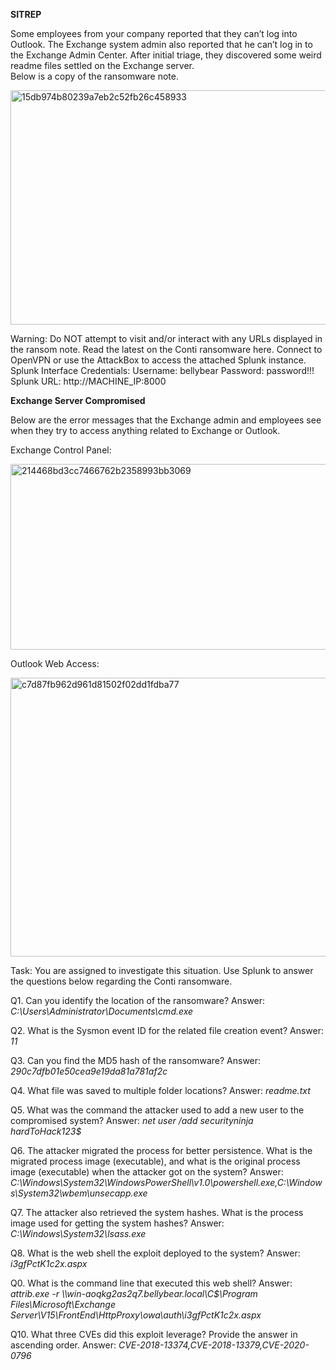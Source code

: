 **SITREP**

Some employees from your company reported that they can’t log into Outlook. The Exchange system admin also reported that he can’t log in to the Exchange Admin Center. After initial triage, they discovered some weird readme files settled on the Exchange server.  
Below is a copy of the ransomware note.

<img width="1128" height="375" alt="15db974b80239a7eb2c52fb26c458933" src="https://github.com/user-attachments/assets/912b2047-5b80-43e0-bc99-2b0cde56028f" />

Warning: Do NOT attempt to visit and/or interact with any URLs displayed in the ransom note. 
Read the latest on the Conti ransomware here. 
Connect to OpenVPN or use the AttackBox to access the attached Splunk instance. 
Splunk Interface Credentials:
Username: bellybear
Password: password!!!
Splunk URL: http://MACHINE_IP:8000

**Exchange Server Compromised**

Below are the error messages that the Exchange admin and employees see when they try to access anything related to Exchange or Outlook.

Exchange Control Panel:

<img width="1896" height="297" alt="214468bd3cc7466762b2358993bb3069" src="https://github.com/user-attachments/assets/66bed27d-cf73-47bd-919e-b44879c02f62" />


Outlook Web Access:

<img width="1853" height="446" alt="c7d87fb962d961d81502f02dd1fdba77" src="https://github.com/user-attachments/assets/c0c619cb-128c-4936-ac88-675c9f47536b" />


Task: You are assigned to investigate this situation. Use Splunk to answer the questions below regarding the Conti ransomware. 

Q1. Can you identify the location of the ransomware?
Answer: _C:\Users\Administrator\Documents\cmd.exe_

Q2. What is the Sysmon event ID for the related file creation event?
Answer: _11_

Q3. Can you find the MD5 hash of the ransomware?
Answer: _290c7dfb01e50cea9e19da81a781af2c_

Q4. What file was saved to multiple folder locations?
Answer: _readme.txt_

Q5. What was the command the attacker used to add a new user to the compromised system?
Answer: _net user /add securityninja hardToHack123$_

Q6. The attacker migrated the process for better persistence. What is the migrated process image (executable), and what is the original process image (executable) when the attacker got on the system?
Answer: _C:\Windows\System32\WindowsPowerShell\v1.0\powershell.exe,C:\Windows\System32\wbem\unsecapp.exe_

Q7. The attacker also retrieved the system hashes. What is the process image used for getting the system hashes?
Answer: _C:\Windows\System32\lsass.exe_

Q8. What is the web shell the exploit deployed to the system?
Answer: _i3gfPctK1c2x.aspx_

Q0. What is the command line that executed this web shell?
Answer: _attrib.exe  -r \\\\win-aoqkg2as2q7.bellybear.local\C$\Program Files\Microsoft\Exchange Server\V15\FrontEnd\HttpProxy\owa\auth\i3gfPctK1c2x.aspx_

Q10. What three CVEs did this exploit leverage? Provide the answer in ascending order.
Answer: _CVE-2018-13374,CVE-2018-13379,CVE-2020-0796_





